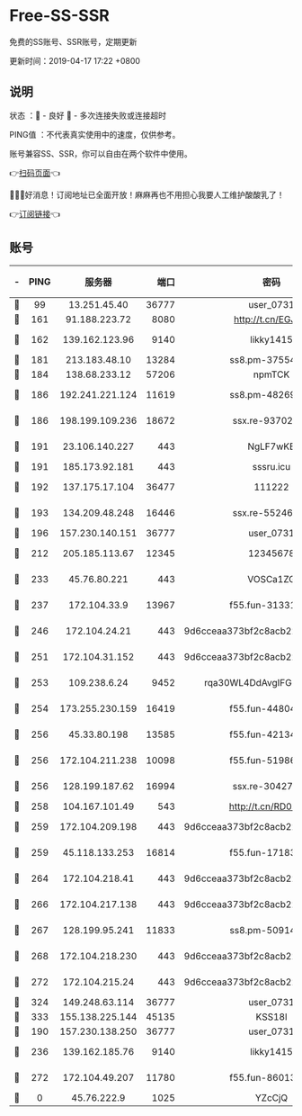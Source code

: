 # Free-SS-SSR

免费的SS账号、SSR账号，定期更新

更新时间：2019-04-17 17:22 +0800

## 说明

状态     ：🙂 - 良好 🙁 - 多次连接失败或连接超时

PING值   ：不代表真实使用中的速度，仅供参考。

账号兼容SS、SSR，你可以自由在两个软件中使用。

👉[扫码页面](https://liesauer.github.io/Free-SS-SSR/)👈

🎉🎉🎉好消息！订阅地址已全面开放！麻麻再也不用担心我要人工维护酸酸乳了！

👉[订阅链接](https://www.liesauer.net/yogurt/subscribe?ACCESS_TOKEN=DAYxR3mMaZAsaqUb)👈

## 账号

|-|PING|服务器|端口|密码|加密方式|区域|
|:----:|:----:|:-----:|-----:|:----:|:----:|:----:|
|🙂|99|13.251.45.40|36777|user_0731|chacha20|SG|
|🙂|161|91.188.223.72|8080|http://t.cn/EGJIyrl|rc4-md5|RU|
|🙂|162|139.162.123.96|9140|likky1415|aes-256-cfb|JP|
|🙂|181|213.183.48.10|13284|ss8.pm-37554897|rc4-md5|RU|
|🙂|184|138.68.233.12|57206|npmTCK|rc4-md5|US|
|🙂|186|192.241.221.124|11619|ss8.pm-48269884|aes-256-cfb|US|
|🙂|186|198.199.109.236|18672|ssx.re-93702065|aes-256-cfb|US|
|🙂|191|23.106.140.227|443|NgLF7wKB|aes-256-cfb|US|
|🙂|191|185.173.92.181|443|sssru.icu|rc4-md5|RU|
|🙂|192|137.175.17.104|36477|111222|aes-256-cfb|US|
|🙂|193|134.209.48.248|16446|ssx.re-55246161|aes-256-cfb|US|
|🙂|196|157.230.140.151|36777|user_0731|chacha20|US|
|🙂|212|205.185.113.67|12345|12345678|aes-256-cfb|US|
|🙂|233|45.76.80.221|443|VOSCa1ZG|aes-256-cfb|DE|
|🙂|237|172.104.33.9|13967|f55.fun-31331451|aes-256-cfb|SG|
|🙂|246|172.104.24.21|443|9d6cceaa373bf2c8acb22e60b6a58be6|aes-256-cfb|US|
|🙂|251|172.104.31.152|443|9d6cceaa373bf2c8acb22e60b6a58be6|aes-256-cfb|US|
|🙂|253|109.238.6.24|9452|rqa30WL4DdAvgIFG6Fs3znzTa|aes-256-cfb|FR|
|🙂|254|173.255.230.159|16419|f55.fun-44804567|aes-256-cfb|US|
|🙂|256|45.33.80.198|13585|f55.fun-42134475|aes-256-cfb|US|
|🙂|256|172.104.211.238|10098|f55.fun-51986109|aes-256-cfb|US|
|🙂|256|128.199.187.62|16994|ssx.re-30427652|aes-256-cfb|SG|
|🙂|258|104.167.101.49|543|http://t.cn/RD0D7sx|rc4-md5|CA|
|🙂|259|172.104.209.198|443|9d6cceaa373bf2c8acb22e60b6a58be6|aes-256-cfb|US|
|🙂|259|45.118.133.253|16814|f55.fun-17183295|aes-256-cfb|SG|
|🙂|264|172.104.218.41|443|9d6cceaa373bf2c8acb22e60b6a58be6|aes-256-cfb|US|
|🙂|266|172.104.217.138|443|9d6cceaa373bf2c8acb22e60b6a58be6|aes-256-cfb|US|
|🙂|267|128.199.95.241|11833|ss8.pm-50914023|aes-256-cfb|SG|
|🙂|268|172.104.218.230|443|9d6cceaa373bf2c8acb22e60b6a58be6|aes-256-cfb|US|
|🙂|272|172.104.215.24|443|9d6cceaa373bf2c8acb22e60b6a58be6|aes-256-cfb|US|
|🙂|324|149.248.63.114|36777|user_0731|chacha20|CA|
|🙂|333|155.138.225.144|45135|KSS18l|rc4-md5|US|
|🙂|190|157.230.138.250|36777|user_0731|chacha20|US|
|🙂|236|139.162.185.76|9140|likky1415|aes-256-cfb|DE|
|🙂|272|172.104.49.207|11780|f55.fun-86013900|aes-256-cfb|SG|
|🙁|0|45.76.222.9|1025|YZcCjQ|rc4-md5|JP|
